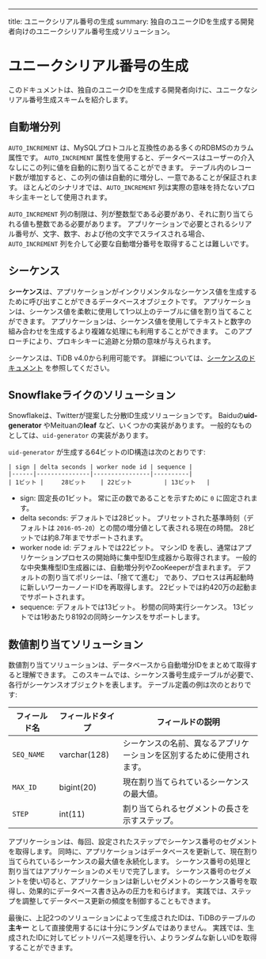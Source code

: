 ---
title: ユニークシリアル番号の生成
summary: 独自のユニークIDを生成する開発者向けのユニークシリアル番号生成ソリューション。

# ユニークシリアル番号の生成

このドキュメントは、独自のユニークIDを生成する開発者向けに、ユニークなシリアル番号生成スキームを紹介します。

## 自動増分列

`AUTO_INCREMENT` は、MySQLプロトコルと互換性のある多くのRDBMSのカラム属性です。 `AUTO_INCREMENT` 属性を使用すると、データベースはユーザーの介入なしにこの列に値を自動的に割り当てることができます。 テーブル内のレコード数が増加すると、この列の値は自動的に増分し、一意であることが保証されます。 ほとんどのシナリオでは、`AUTO_INCREMENT` 列は実際の意味を持たないプロキシ主キーとして使用されます。

`AUTO_INCREMENT` 列の制限は、列が整数型である必要があり、それに割り当てられる値も整数である必要があります。 アプリケーションで必要とされるシリアル番号が、文字、数字、および他の文字でスライスされる場合、`AUTO_INCREMENT` 列を介して必要な自動増分番号を取得することは難しいです。

## シーケンス

**シーケンス**は、アプリケーションがインクリメンタルなシーケンス値を生成するために呼び出すことができるデータベースオブジェクトです。 アプリケーションは、シーケンス値を柔軟に使用して1つ以上のテーブルに値を割り当てることができます。 アプリケーションは、シーケンス値を使用してテキストと数字の組み合わせを生成するより複雑な処理にも利用することができます。 このアプローチにより、プロキシキーに追跡と分類の意味が与えられます。

シーケンスは、TiDB v4.0から利用可能です。 詳細については、[シーケンスのドキュメント](/sql-statements/sql-statement-create-sequence.md#create-sequence) を参照してください。

## Snowflakeライクのソリューション

Snowflakeは、Twitterが提案した分散ID生成ソリューションです。 Baiduの**uid-generator** やMeituanの**leaf** など、いくつかの実装があります。 一般的なものとしては、`uid-generator` の実装があります。

`uid-generator` が生成する64ビットのID構造は次のとおりです:

```
| sign | delta seconds | worker node id | sequence |
|------|---------------|----------------|----------|
| 1ビット |     28ビット    | 22ビット         | 13ビット   |
```

- sign: 固定長の1ビット。 常に正の数であることを示すために `0` に固定されます。
- delta seconds: デフォルトでは28ビット。 プリセットされた基準時刻（デフォルトは `2016-05-20`）との間の増分値として表される現在の時間。 28ビットでは約8.7年までサポートされます。
- worker node id: デフォルトでは22ビット。 マシンID を表し、通常はアプリケーションプロセスの開始時に集中型ID生成器から取得されます。 一般的な中央集権型ID生成器には、自動増分列やZooKeeperが含まれます。 デフォルトの割り当てポリシーは、「捨てて進む」 であり、プロセスは再起動時に新しいワーカーノードIDを再取得します。 22ビットでは約420万の起動までサポートされます。
- sequence: デフォルトでは13ビット。 秒間の同時実行シーケンス。 13ビットでは1秒あたり8192の同時シーケンスをサポートします。

## 数値割り当てソリューション

数値割り当てソリューションは、データベースから自動増分IDをまとめて取得すると理解できます。 このスキームでは、シーケンス番号生成テーブルが必要で、各行がシーケンスオブジェクトを表します。 テーブル定義の例は次のとおりです:

| フィールド名 | フィールドタイプ | フィールドの説明 |
| -------- | ------------ | ---------------------------- |
| `SEQ_NAME` | varchar(128) | シーケンスの名前、異なるアプリケーションを区別するために使用されます。 |
| `MAX_ID` | bigint(20) | 現在割り当てられているシーケンスの最大値。 |
| `STEP` | int(11) | 割り当てられるセグメントの長さを示すステップ。 |

アプリケーションは、毎回、設定されたステップでシーケンス番号のセグメントを取得します。 同時に、アプリケーションはデータベースを更新して、現在割り当てられているシーケンスの最大値を永続化します。 シーケンス番号の処理と割り当てはアプリケーションのメモリで完了します。 シーケンス番号のセグメントを使い切ると、アプリケーションは新しいセグメントのシーケンス番号を取得し、効果的にデータベース書き込みの圧力を和らげます。 実践では、ステップを調整してデータベース更新の頻度を制御することもできます。

最後に、上記2つのソリューションによって生成されたIDは、TiDBのテーブルの **主キー** として直接使用するには十分にランダムではありません。 実践では、生成されたIDに対してビットリバース処理を行い、よりランダムな新しいIDを取得することができます。